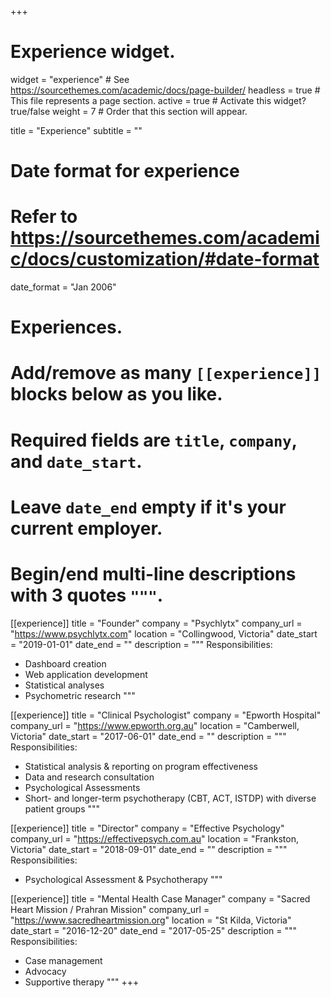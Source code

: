 +++
# Experience widget.
widget = "experience"  # See https://sourcethemes.com/academic/docs/page-builder/
headless = true  # This file represents a page section.
active = true  # Activate this widget? true/false
weight = 7  # Order that this section will appear.

title = "Experience"
subtitle = ""

# Date format for experience
#   Refer to https://sourcethemes.com/academic/docs/customization/#date-format
date_format = "Jan 2006"

# Experiences.
#   Add/remove as many `[[experience]]` blocks below as you like.
#   Required fields are `title`, `company`, and `date_start`.
#   Leave `date_end` empty if it's your current employer.
#   Begin/end multi-line descriptions with 3 quotes `"""`.
[[experience]]
  title = "Founder"
  company = "Psychlytx"
  company_url = "https://www.psychlytx.com"
  location = "Collingwood, Victoria"
  date_start = "2019-01-01"
  date_end = ""
  description = """
  Responsibilities:
  *  Dashboard creation
  *  Web application development
  *  Statistical analyses
  * Psychometric research
  """

[[experience]]
  title = "Clinical Psychologist"
  company = "Epworth Hospital"
  company_url = "https://www.epworth.org.au"
  location = "Camberwell, Victoria"
  date_start = "2017-06-01"
  date_end = ""
  description = """
  Responsibilities:
  * Statistical analysis & reporting on program effectiveness
  * Data and research consultation
  * Psychological Assessments
  * Short- and longer-term psychotherapy (CBT, ACT, ISTDP) with diverse patient groups
   """

[[experience]]
  title = "Director"
  company = "Effective Psychology"
  company_url = "https://effectivepsych.com.au"
  location = "Frankston, Victoria"
  date_start = "2018-09-01"
  date_end = ""
  description = """
  Responsibilities:
  * Psychological Assessment & Psychotherapy
   """
  
[[experience]]
  title = "Mental Health Case Manager"
  company = "Sacred Heart Mission / Prahran Mission"
  company_url = "https://www.sacredheartmission.org"
  location = "St Kilda, Victoria"
  date_start = "2016-12-20"
  date_end = "2017-05-25"
  description = """
  Responsibilities:
  * Case management
  * Advocacy
  * Supportive therapy
 """
+++
